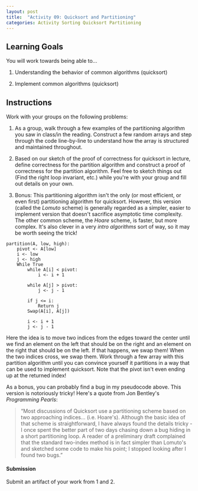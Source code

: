 ```yaml
---
layout: post
title:  "Activity 09: Quicksort and Partitioning"
categories: Activity Sorting Quicksort Partitioning
---
```


## Learning Goals

You will work towards being able to...

1. Understanding the behavior of common algorithms (quicksort)

2. Implement common algorithms (quicksort)

## Instructions
Work with your groups on the following problems:

1. As a group, walk through a few examples of the partitioning algorithm you saw in class/in the reading. Construct a few random arrays and step through the code line-by-line to understand how the array is structured and maintained throughout.

2. Based on our sketch of the proof of correctness for quicksort in lecture, define correctness for the partition algorithm and construct a proof of correctness for the partition algorithm. Feel free to sketch things out (Find the right loop invariant, etc.) while you're with your group and fill out details on your own.

3. Bonus: This partitioning algorithm isn't the only (or most efficient, or even first) partitioning algorithm for quicksort. However, this version (called the *Lomuto* scheme) is generally regarded as a simpler, easier to implement version that doesn't sacrifice asymptotic time complexity. The other common scheme, the *Hoare* scheme, is faster, but more complex. It's also clever in a very *intro algorithms* sort of way, so it may be worth seeing the trick!

```plaintext
partition(A, low, high):
    pivot <- A[low]
    i <- low
    j <- high
    While True
        while A[i] < pivot:
            i <- i + 1

        while A[j] > pivot:
            j <- j - 1
        
        if j <= i:
            Return j
        Swap(A[i], A[j])
        
        i <- i + 1
        j <- j - 1
```
Here the idea is to move two indices from the edges toward the center until we find an element on the left that should be on the right and an element on the right that should be on the left. If that happens, we swap them! When the two indices cross, we swap them. Work through a few array with this partition algorithm until you can convince yourself it partitions in a way that can be used to implement quicksort. Note that the pivot isn't even ending up at the returned index!

As a bonus, you can probably find a bug in my pseudocode above. This version is notoriously tricky! Here's a quote from Jon Bentley's *Programming Pearls*:
>“Most discussions of Quicksort use a partitioning scheme based on two approaching indices... (i.e. Hoare's). Although the basic idea of that scheme is straightforward, I have always found the details tricky - I once spent the better part of two days chasing down a bug hiding in a short partitioning loop. A reader of a preliminary draft complained that the standard two-index method is in fact simpler than Lomuto's and sketched some code to make his point; I stopped looking after I found two bugs.”

#### Submission
Submit an artifact of your work from 1 and 2.


